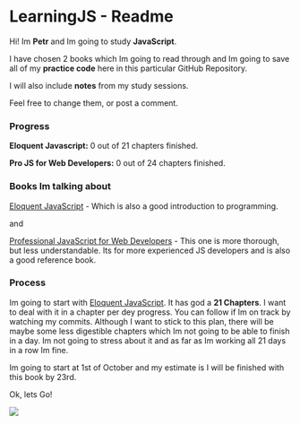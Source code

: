 # LearningJS - Readme

Hi! Im **Petr** and Im going to study **JavaScript**.

I have chosen 2 books which Im going to read through and Im going to save all of my **practice code** here in this particular GitHub Repository.

I will also include **notes** from my study sessions.

Feel free to change them, or post a comment.

### Progress
**Eloquent Javascript:** 0 out of 21 chapters finished.

**Pro JS for Web Developers:** 0 out of 24 chapters finished.


### Books Im talking about

[Eloquent JavaScript](http://eloquentjavascript.net) - Which is also a good introduction to programming.

and

[Professional JavaScript for Web Developers](http://www.amazon.com/Professional-JavaScript-Developers-Nicholas-Zakas/dp/1118026691) - This one is more thorough, but less understandable. Its for more experienced JS developers and is also a good reference book.

### Process

Im going to start with [Eloquent JavaScript](http://eloquentjavascript.net). It has god a **21 Chapters**. I want to deal with it in a chapter per dey progress. You can follow if Im on track by watching my commits. Although I want to stick to this plan, there will be maybe some less digestible chapters which Im not going to be able to finish in a day. Im not going to stress about it and as far as Im working all 21 days in a row Im fine.

Im going to start at 1st of October and my estimate is I will be finished with this book by 23rd.

Ok, lets Go!

<img src="http://eloquentjavascript.net/1st_edition/img/ejs.png">
